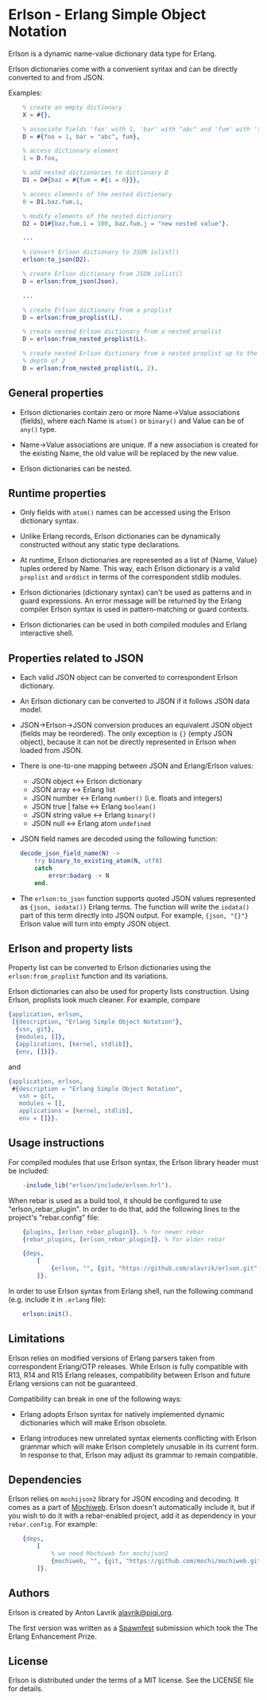 Erlson - Erlang Simple Object Notation
======================================

Erlson is a dynamic name-value dictionary data type for Erlang.

Erlson dictionaries come with a convenient syntax and can be directly converted
to and from JSON.

Examples:

```erlang
    % create an empty dictionary
    X = #{},

    % associate fields 'foo' with 1, 'bar' with "abc" and 'fum' with 'true'
    D = #{foo = 1, bar = "abc", fum},

    % access dictionary element
    1 = D.foo,

    % add nested dictionaries to dictionary D
    D1 = D#{baz = #{fum = #{i = 0}}},

    % access elements of the nested dictionary
    0 = D1.baz.fum.i,

    % modify elements of the nested dictionary
    D2 = D1#{baz.fum.i = 100, baz.fum.j = "new nested value"}.

    ...

    % convert Erlson dictionary to JSON iolist()
    erlson:to_json(D2).

    % create Erlson dictionary from JSON iolist()
    D = erlson:from_json(Json).

    ...

    % create Erlson dictionary from a proplist
    D = erlson:from_proplist(L).

    % create nested Erlson dictionary from a nested proplist
    D = erlson:from_nested_proplist(L).

    % create nested Erlson dictionary from a nested proplist up to the maximum
    % depth of 2
    D = erlson:from_nested_proplist(L, 2).
```

General properties
------------------

* Erlson dictionaries contain zero or more Name->Value associations
(fields), where each Name is `atom()` or `binary()` and Value can be of `any()`
type.

* Name->Value associations are unique. If a new association is created for the
existing Name, the old value will be replaced by the new value.

* Erlson dictionaries can be nested.


Runtime properties
------------------

* Only fields with `atom()` names can be accessed using the Erlson
dictionary syntax.

* Unlike Erlang records, Erlson dictionaries can be dynamically constructed
without any static type declarations.

* At runtime, Erlson dictionaries are represented as a list of {Name, Value}
tuples ordered by Name. This way, each Erlson dictionary is a valid `proplist`
and `orddict` in terms of the correspondent stdlib modules.

* Erlson dictionaries (dictionary syntax) can't be used as patterns and in
guard expressions. An error message will be returned by the Erlang compiler
Erlson syntax is used in pattern-matching or guard contexts.

* Erlson dictionaries can be used in both compiled modules and Erlang
interactive shell.


Properties related to JSON
--------------------------

* Each valid JSON object can be converted to correspondent Erlson
dictionary.

* An Erlson dictionary can be converted to JSON if it follows JSON data
model.

* JSON->Erlson->JSON conversion produces an equivalent JSON object
(fields may be reordered). The only exception is `{}` (empty JSON object),
because it can not be directly represented in Erlson when loaded from JSON.

* There is one-to-one mapping between JSON and Erlang/Erlson values:

   * JSON object <-> Erlson dictionary
   * JSON array  <-> Erlang list
   * JSON number <-> Erlang `number()` (i.e. floats and integers)
   * JSON true | false <-> Erlang `boolean()`
   * JSON string value <-> Erlang `binary()`
   * JSON null <-> Erlang atom `undefined`

* JSON field names are decoded using the following function:

    ```erlang
    decode_json_field_name(N) ->
        try binary_to_existing_atom(N, utf8)
        catch
            error:badarg -> N
        end.
    ```

* The `erlson:to_json` function supports quoted JSON values represented as
  `{json, iodata()}` Erlang terms. The function will write the `iodata()` part
  of this term directly into JSON output. For example, `{json, "{}"}` Erlson
  value will turn into empty JSON object.


Erlson and property lists
-------------------------

Property list can be converted to Erlson dictionaries using the
`erlson:from_proplist` function and its variations.

Erlson dictionaries can also be used for property lists construction. Using
Erlson, proplists look much cleaner. For example, compare

```erlang
{application, erlson,
 [{description, "Erlang Simple Object Notation"},
  {vsn, git},
  {modules, []},
  {applications, [kernel, stdlib]},
  {env, []}]}.
```

and

```erlang
{application, erlson,
 #{description = "Erlang Simple Object Notation",
   vsn = git,
   modules = [],
   applications = [kernel, stdlib],
   env = []}}.
```


Usage instructions
------------------

For compiled modules that use Erlson syntax, the Erlson library header must be
included:

```erlang
    -include_lib("erlson/include/erlson.hrl").
```

When rebar is used as a build tool, it should be configured to use
"erlson_rebar_plugin". In order to do that, add the following lines to the
project's "rebar.config" file:

```erlang
    {plugins, [erlson_rebar_plugin]}. % for newer rebar
    {rebar_plugins, [erlson_rebar_plugin]}. % for older rebar

    {deps,
        [
            {erlson, "", {git, "https://github.com/alavrik/erlson.git", {branch, "master"}}}
        ]}.
```

In order to use Erlson syntax from Erlang shell, run the following command (e.g.
include it in `.erlang` file):

```erlang
    erlson:init().
```


Limitations
-----------

Erlson relies on modified versions of Erlang parsers taken from correspondent
Erlang/OTP releases. While Erlson is fully compatible with R13, R14 and R15
Erlang releases, compatibility between Erlson and future Erlang versions can not
be guaranteed.

Compatibility can break in one of the following ways:

* Erlang adopts Erlson syntax for natively implemented dynamic dictionaries
  which will make Erlson obsolete.

* Erlang introduces new unrelated syntax elements conflicting with Erlson
  grammar which will make Erlson completely unusable in its current form. In
  response to that, Erlson may adjust its grammar to remain compatible.


Dependencies
------------

Erlson relies on `mochijson2` library for JSON encoding and decoding. It comes
as a part of [Mochiweb](https://github.com/mochi/mochiweb). Erlson doesn't
automatically include it, but if you wish to do it with a rebar-enabled project,
add it as dependency in your `rebar.config`. For example:

```erlang
    {deps,
        [
            % we need Mochiweb for mochijson2
            {mochiweb, "", {git, "https://github.com/mochi/mochiweb.git", {branch, "master"}}}
        ]}.
```

Authors
-------

Erlson is created by Anton Lavrik <alavrik@piqi.org>.

The first version was written as a [Spawnfest](http://spawnfest.com) submission
which took the The Erlang Enhancement Prize.


License
-------

Erlson is distributed under the terms of a MIT license. See the LICENSE file for
details.


